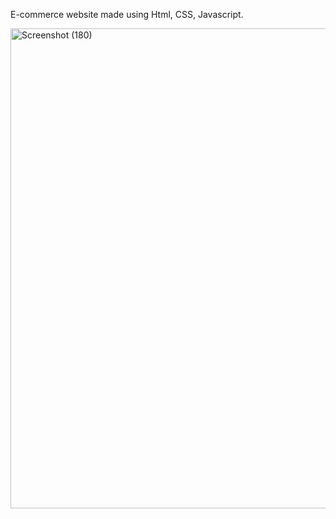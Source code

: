 E-commerce website made using Html, CSS, Javascript.

<img width="1366" height="768" alt="Screenshot (180)" src="https://github.com/user-attachments/assets/efc23afd-67d1-4796-9b95-5b91eb18d9a1" />


